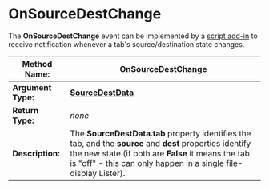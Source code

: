 # OnSourceDestChange

The **OnSourceDestChange** event can be implemented by a [script add-in](/Manual/scripting/script_add-ins/RAEDME.md) to receive notification whenever a tab's source/destination state changes.

| **Method Name:** | OnSourceDestChange |
| --- | --- |
| **Argument Type:** | **[SourceDestData](../scripting_objects/sourcedestdata.md)** |
| **Return Type:** | *none* |
| **Description:** | The **SourceDestData.tab** property identifies the tab, and the **source** and **dest** properties identify the new state (if both are **False** it means the tab is "off" - this can only happen in a single file-display Lister). |

